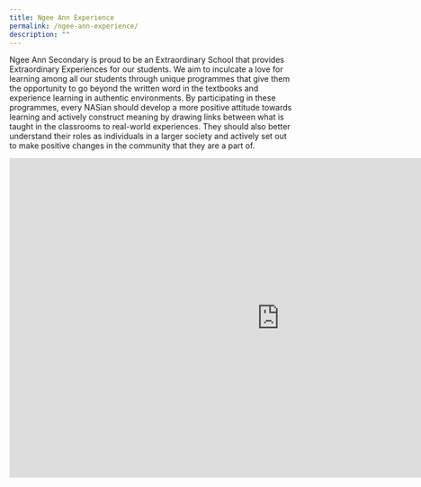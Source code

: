 ```yaml
---
title: Ngee Ann Experience
permalink: /ngee-ann-experience/
description: ""
---
```

Ngee Ann Secondary is proud to be an Extraordinary School that provides Extraordinary Experiences for our students. We aim to inculcate a love for learning among all our students through unique programmes that give them the opportunity to go beyond the written word in the textbooks and experience learning in authentic environments. By participating in these programmes, every NASian should develop a more positive attitude towards learning and actively construct meaning by drawing links between what is taught in the classrooms to real-world experiences. They should also better understand their roles as individuals in a larger society and actively set out to make positive changes in the community that they are a part of.

<iframe allowfullscreen="true" height="569" width="960" frameborder="0" src="https://docs.google.com/presentation/d/1846r_ymG9hU_mHVuPJS6bRRNn1s0oXcYog-ZSge5BqI/embed?start=true&amp;loop=true&amp;delayms=3000"></iframe>